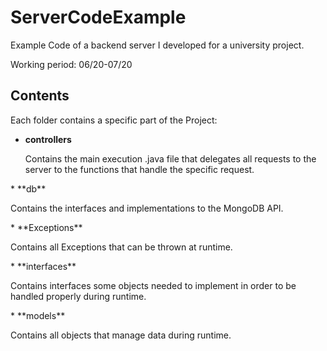 # ServerCodeExample
Example Code of a backend server I developed for a university project.

Working period: 06/20-07/20

## Contents
Each folder contains a specific part of the Project:

* **controllers** <p>
Contains the main execution .java file that delegates all requests to the server to the functions that handle the specific request.
</p>
* **db** <p>
Contains the interfaces and implementations to the MongoDB API.
</p>
* **Exceptions**<p>
Contains all Exceptions that can be thrown at runtime.
</p>
* **interfaces**<p>
Contains interfaces some objects needed to implement in order to be handled properly during runtime.
</p>
* **models** <p>
Contains all objects that manage data during runtime.
</p>
